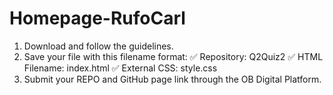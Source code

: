 # Homepage-RufoCarl
1. Download and follow the guidelines.
2. Save your file with this filename format:
      ✅ Repository: Q2Quiz2
      ✅ HTML Filename: index.html
      ✅ External CSS: style.css
3. Submit your REPO and GitHub page link through the OB Digital Platform.
